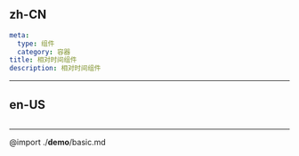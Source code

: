 ## zh-CN
```yaml
meta:
  type: 组件
  category: 容器
title: 相对时间组件
description: 相对时间组件
```
---
## en-US
```yaml

```
---

@import ./__demo__/basic.md
